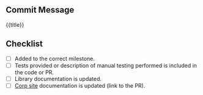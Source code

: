 ## Commit Message
<!-- Defaults to the title of the PR. Replace if desired. -->
{{title}}

<!-- Briefly describe the change and why it was required. -->

## Checklist
- [ ] Added to the correct milestone.
- [ ] Tests provided or description of manual testing performed is included in the code or PR.
- [ ] Library documentation is updated.
- [ ] [Corp site](https://github.com/DataDog/documentation/) documentation is updated (link to the PR).
